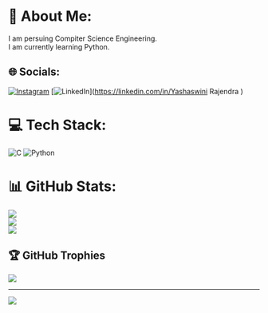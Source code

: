 # 💫 About Me:
I am persuing Compiter Science Engineering. <br>I am currently learning Python.


## 🌐 Socials:
[![Instagram](https://img.shields.io/badge/Instagram-%23E4405F.svg?logo=Instagram&logoColor=white)](https://instagram.com/Yrgowda.450) [![LinkedIn](https://img.shields.io/badge/LinkedIn-%230077B5.svg?logo=linkedin&logoColor=white)](https://linkedin.com/in/Yashaswini Rajendra ) 

# 💻 Tech Stack:
![C](https://img.shields.io/badge/c-%2300599C.svg?style=for-the-badge&logo=c&logoColor=white) ![Python](https://img.shields.io/badge/python-3670A0?style=for-the-badge&logo=python&logoColor=ffdd54)
# 📊 GitHub Stats:
![](https://github-readme-stats.vercel.app/api?username=Yashaswini3035&theme=dark&hide_border=false&include_all_commits=true&count_private=true)<br/>
![](https://github-readme-streak-stats.herokuapp.com/?user=Yashaswini3035&theme=dark&hide_border=false)<br/>
![](https://github-readme-stats.vercel.app/api/top-langs/?username=Yashaswini3035&theme=dark&hide_border=false&include_all_commits=true&count_private=true&layout=compact)

## 🏆 GitHub Trophies
![](https://github-profile-trophy.vercel.app/?username=Yashaswini3035&theme=radical&no-frame=false&no-bg=true&margin-w=4)

---
[![](https://visitcount.itsvg.in/api?id=Yashaswini3035&icon=0&color=0)](https://visitcount.itsvg.in)

